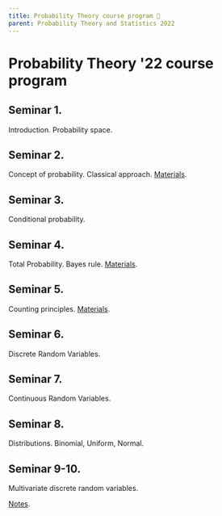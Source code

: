 ```yaml
---
title: Probability Theory course program 🎰
parent: Probability Theory and Statistics 2022
---
```

# Probability Theory '22 course program

## Seminar 1.

Introduction. Probability space.

## Seminar 2.

Concept of probability. Classical approach.
[Materials](./materials/probability_function.pdf).

## Seminar 3.

Conditional probability.

## Seminar 4.

Total Probability. Bayes rule.
[Materials](./materials/total_probability_bayes.pdf).

## Seminar 5. 

Counting principles.
[Materials](./materials/counting_principles.pdf).

## Seminar 6.

Discrete Random Variables.

## Seminar 7.

Continuous Random Variables.

## Seminar 8.

Distributions. Binomial, Uniform, Normal.

## Seminar 9-10.

Multivariate discrete random variables.

[Notes](./notes/multivariate_distribution_notes.pdf).

